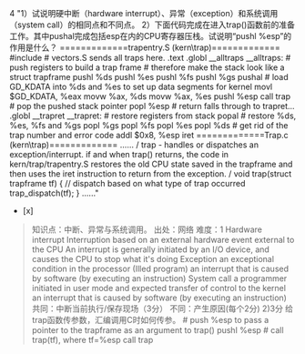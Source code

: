 4
"1）试说明硬中断（hardware interrupt）、异常（exception）和系统调用（system call）的相同点和不同点。
2）下面代码完成在进入trap()函数前的准备工作。其中pushal完成包括esp在内的CPU寄存器压栈。试说明“pushl %esp”的作用是什么？
=============trapentry.S (kern\trap)============= #include  # vectors.S sends
all traps here. .text .globl __alltraps __alltraps: # push registers to build
a trap frame # therefore make the stack look like a struct trapframe pushl %ds
pushl %es pushl %fs pushl %gs pushal # load GD_KDATA into %ds and %es to set
up data segments for kernel movl $GD_KDATA, %eax movw %ax, %ds movw %ax, %es
pushl %esp call trap # pop the pushed stack pointer popl %esp # return falls
through to trapret... .globl __trapret __trapret: # restore registers from
stack popal # restore %ds, %es, %fs and %gs popl %gs popl %fs popl %es popl
%ds # get rid of the trap number and error code addl $0x8, %esp iret
=============Trap.c (kern\trap)============= ...... /   trap - handles or
dispatches an exception/interrupt. if and when trap() returns,  the code in
kern/trap/trapentry.S restores the old CPU state saved in the  trapframe and
then uses the iret instruction to return from the exception.  / void
trap(struct trapframe tf) { // dispatch based on what type of trap occurred
trap_dispatch(tf); } ......"
- [x]  

> 知识点：中断、异常与系统调用。
> 出处：网络
> 难度：1
>  Hardware interrupt  Interruption based on an external hardware event external to the CPU  An interrupt is generally initiated by an I/O device, and causes the CPU to stop what it's doing  Exception  an exceptional condition in the processor (Illed program)  an interrupt that is caused by software (by executing an instruction)  System call  a programmer initiated in user mode and expected transfer of control to the kernel  an interrupt that is caused by software (by executing an instruction) 共同：中断当前执行/保存现场（3分） 不同：产生原因(每个2分) 2)3分 给trap函数传参数，汇编调用C时如何传参。 # push %esp to pass a pointer to the trapframe as an argument to trap() pushl %esp # call trap(tf), where tf=%esp call trap
